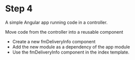 # Step 4

A simple Angular app running code in a controller.

Move code from the controller into a reusable component

* Create a new fmDeliveryInfo component
* Add the new module as a dependency of the app module
* Use the fmDeliveryInfo component in the index template.